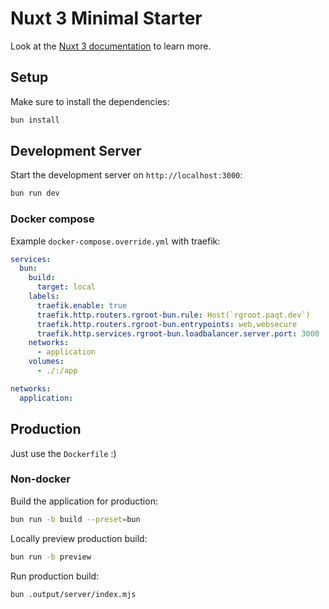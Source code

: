# Nuxt 3 Minimal Starter

Look at the [Nuxt 3 documentation](https://nuxt.com/docs/getting-started/introduction) to learn more.

## Setup

Make sure to install the dependencies:

```bash
bun install
```

## Development Server

Start the development server on `http://localhost:3000`:

```bash
bun run dev
```

### Docker compose

Example `docker-compose.override.yml` with traefik:

```yml
services:
  bun:
    build:
      target: local
    labels:
      traefik.enable: true
      traefik.http.routers.rgroot-bun.rule: Host(`rgroot.paqt.dev`)
      traefik.http.routers.rgroot-bun.entrypoints: web,websecure
      traefik.http.services.rgroot-bun.loadbalancer.server.port: 3000
    networks:
      - application
    volumes:
      - ./:/app

networks:
  application:
```

## Production

Just use the `Dockerfile` :)

### Non-docker

Build the application for production:

```bash
bun run -b build --preset=bun
```

Locally preview production build:

```bash
bun run -b preview
```

Run production build:

```bash
bun .output/server/index.mjs
```
